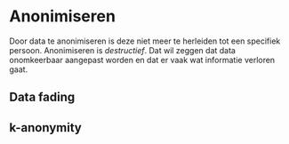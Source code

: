 # Anonimiseren

Door data te anonimiseren is deze niet meer te herleiden tot een specifiek persoon. Anonimiseren is
*destructief*. Dat wil zeggen dat data onomkeerbaar aangepast worden en dat er vaak wat informatie verloren
gaat. 

## Data fading

## k-anonymity


